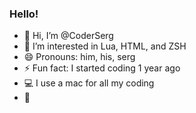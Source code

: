 ### Hello!

- 👋 Hi, I’m @CoderSerg
- 👀 I’m interested in Lua, HTML, and ZSH
- 😄 Pronouns: him, his, serg
- ⚡ Fun fact: I started coding 1 year ago
- 💻 I use a mac for all my coding
- 👾 
